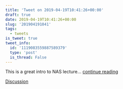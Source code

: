 ```yaml
---
title: 'Tweet on 2019-04-19T10:41:26+00:00'
draft: true
date: 2019-04-19T10:41:26+00:00
slug: '201904191041'
tags:
  - tweets
is_tweet: true
tweet_info:
  id: '1119083559887589379'
  type: 'post'
  is_thread: False
---
```




This is a great intro to NAS lecture... [continue reading](urls[0])

[Discussion](https://x.com/sytelus/status/1119083559887589379)
